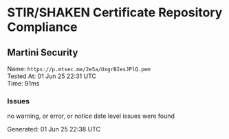 # STIR/SHAKEN Certificate Repository Compliance

## Martini Security

Name: `https://p.mtsec.me/2e5a/UxgrBIesJPlQ.pem`\
Tested At: 01 Jun 25 22:31 UTC\
Time: 91ms

### Issues

no warning, or error, or notice date level issues were found

Generated: 01 Jun 25 22:38 UTC